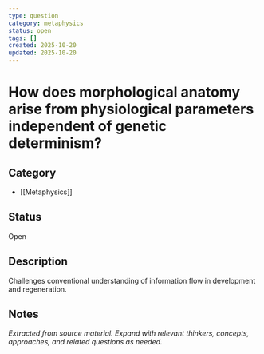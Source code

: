 ```yaml
---
type: question
category: metaphysics
status: open
tags: []
created: 2025-10-20
updated: 2025-10-20
---
```


# How does morphological anatomy arise from physiological parameters independent of genetic determinism?

## Category

- [[Metaphysics]]

## Status

Open

## Description

Challenges conventional understanding of information flow in development and regeneration.

## Notes

*Extracted from source material. Expand with relevant thinkers, concepts, approaches, and related questions as needed.*

